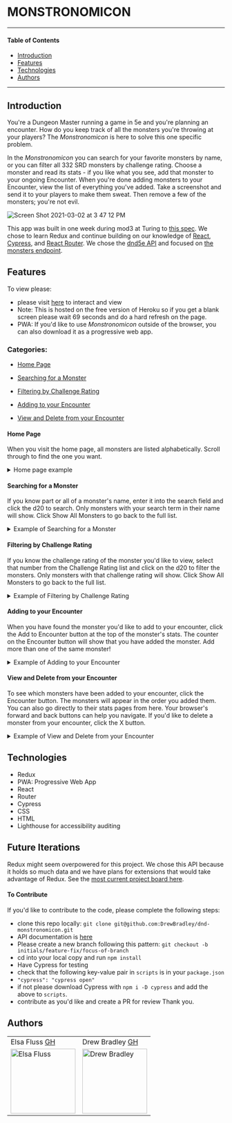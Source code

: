 # MONSTRONOMICON
---
#### Table of Contents
- [Introduction](#Introduction)
- [Features](#Features)
- [Technologies](#Techologies)
- [Authors](#Authors)
---
## Introduction

You're a Dungeon Master running a game in 5e and you're planning an encounter. How do you keep track of all the monsters you're throwing at your players? The _Monstronomicon_ is here to solve this one specific problem.

In the _Monstronomicon_ you can search for your favorite monsters by name, or you can filter all 332 SRD monsters by challenge rating. Choose a monster and read its stats - if you like what you see, add that monster to your ongoing Encounter. When you're done adding monsters to your Encounter, view the list of everything you've added. Take a screenshot and send it to your players to make them sweat. Then remove a few of the monsters; you're not evil.

![Screen Shot 2021-03-02 at 3 47 12 PM](https://user-images.githubusercontent.com/13261139/109725625-a46a9700-7b6e-11eb-9a31-f85de3f457ce.png)

This app was built in one week during mod3 at Turing to [this spec](https://frontend.turing.io/projects/module-3/stretch.html). We chose to learn Redux and continue building on our knowledge of [React](https://reactjs.org/), [Cypress](https://www.cypress.io/), and [React Router](https://reactrouter.com/). We chose the [dnd5e API](http://www.dnd5eapi.co/docs/#base) and focused on [the monsters endpoint](https://www.dnd5eapi.co/api/monsters). 

## Features

To view please:
- please visit [here](https://monstronomicon.herokuapp.com/home) to interact and view
- Note: This is hosted on the free version of Heroku so if you get a blank screen please wait 69 seconds and do a hard refresh on the page.
- PWA: If you'd like to use _Monstronomicon_ outside of the browser, you can also download it as a progressive web app.

### Categories:
- [Home Page](#Home-Page)

- [Searching for a Monster](#Searching-for-a-Monster)

- [Filtering by Challenge Rating](#Filtering-by-Challenge-Rating)

- [Adding to your Encounter](#Adding-to-your-Encounter)

- [View and Delete from your Encounter](#View-and-Delete-from-your-Encounter)

#### Home Page
When you visit the home page, all monsters are listed alphabetically. Scroll through to find the one you want.

<details>
<summary>Home page example</summary>
<br>
 <img width="450" alt="all movies" src="https://media.giphy.com/media/TfSKZgLfGwFykELk6d/giphy.gif">
</details>

#### Searching for a Monster
If you know part or all of a monster's name, enter it into the search field and click the d20 to search. Only monsters with your search term in their name will show. Click Show All Monsters to go back to the full list.

<details>
<summary>Example of Searching for a Monster</summary>
<br>
<img width="450" alt="searching Mulan and viewing details" src="https://media.giphy.com/media/gbP8fBcCN3jhy9mMyr/giphy.gif">
</details>

#### Filtering by Challenge Rating
If you know the challenge rating of the monster you'd like to view, select that number from the Challenge Rating list and click on the d20 to filter the monsters. Only monsters with that challenge rating will show. Click Show All Monsters to go back to the full list.

<details>
<summary>Example of Filtering by Challenge Rating</summary>
<br>
<img width="450" alt="navigating on mobile" src="https://media.giphy.com/media/7wdcYhnLkrbD0azKuT/giphy.gif">
</details>

#### Adding to your Encounter
When you have found the monster you'd like to add to your encounter, click the Add to Encounter button at the top of the monster's stats. The counter on the Encounter button will show that you have added the monster. Add more than one of the same monster!

<details>
<summary>Example of Adding to your Encounter</summary>
<br>
<img width="450" alt="navigating on mobile" src="https://media.giphy.com/media/je07mpnWe8hNOk3Glv/giphy.gif">
</details>

#### View and Delete from your Encounter
To see which monsters have been added to your encounter, click the Encounter button. The monsters will appear in the order you added them. You can also go directly to their stats pages from here. Your browser's forward and back buttons can help you navigate. If you'd like to delete a monster from your encounter, click the X button.

<details>
<summary>Example of View and Delete from your Encounter</summary>
<br>
<img width="450" alt="navigating on mobile" src="https://media.giphy.com/media/0xxmrHjZmE1aXOfApJ/giphy.gif">
</details>

## Technologies
- Redux
- PWA: Progressive Web App
- React
- Router
- Cypress
- CSS
- HTML
- Lighthouse for accessibility auditing

## Future Iterations
Redux might seem overpowered for this project. We chose this API because it holds so much data and we have plans for extensions that would take advantage of Redux. See the [most current project board here](https://github.com/DrewBradley/dnd-monstronomicon/projects/1).

#### To Contribute
If you'd like to contribute to the code, please complete the following steps:
- clone this repo locally: `git clone git@github.com:DrewBradley/dnd-monstronomicon.git`
- API documentation is [here](http://www.dnd5eapi.co/docs/#intro)
- Please create a new branch following this pattern: `git checkout -b initials/feature-fix/focus-of-branch`
- cd into your local copy and run `npm install`
- Have Cypress for testing
 - check that the following key-value pair in `scripts` is in your `package.json`
 - `"cypress": "cypress open"`
 - if not please download Cypress with `npm i -D cypress` and add the above to `scripts`.
- contribute as you'd like and create a PR for review
Thank you.

## Authors
<table>
    <tr>
        <td> Elsa Fluss <a href="https://github.com/elsafluss">GH</td>
        <td> Drew Bradley <a href="https://github.com/drewbradley">GH</td>
    </tr>
 <td><img src="https://avatars.githubusercontent.com/u/13261139?s=460&u=f25038a8142aee42289ea23cee45c22fa97888ca&v=4" alt="Elsa Fluss"
 width="150" height="auto" /></td>
 <td><img src="https://avatars.githubusercontent.com/u/64617435?s=400&u=b01f8dbfd68b65ddd1d720d8525806f267a06426&v=4" alt="Drew Bradley"
 width="150" height="auto" /></td>
</table>

